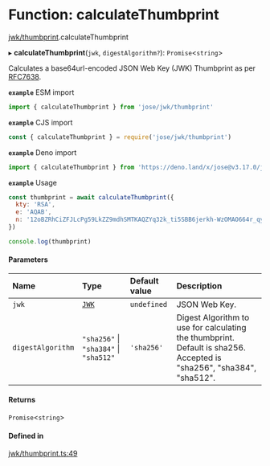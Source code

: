 # Function: calculateThumbprint

[jwk/thumbprint](../modules/jwk_thumbprint.md).calculateThumbprint

▸ **calculateThumbprint**(`jwk`, `digestAlgorithm?`): `Promise`<`string`\>

Calculates a base64url-encoded JSON Web Key (JWK) Thumbprint as per
[RFC7638](https://tools.ietf.org/html/rfc7638).

**`example`** ESM import
```js
import { calculateThumbprint } from 'jose/jwk/thumbprint'
```

**`example`** CJS import
```js
const { calculateThumbprint } = require('jose/jwk/thumbprint')
```

**`example`** Deno import
```js
import { calculateThumbprint } from 'https://deno.land/x/jose@v3.17.0/jwk/thumbprint.ts'
```

**`example`** Usage
```js
const thumbprint = await calculateThumbprint({
  kty: 'RSA',
  e: 'AQAB',
  n: '12oBZRhCiZFJLcPg59LkZZ9mdhSMTKAQZYq32k_ti5SBB6jerkh-WzOMAO664r_qyLkqHUSp3u5SbXtseZEpN3XPWGKSxjsy-1JyEFTdLSYe6f9gfrmxkUF_7DTpq0gn6rntP05g2-wFW50YO7mosfdslfrTJYWHFhJALabAeYirYD7-9kqq9ebfFMF4sRRELbv9oi36As6Q9B3Qb5_C1rAzqfao_PCsf9EPsTZsVVVkA5qoIAr47lo1ipfiBPxUCCNSdvkmDTYgvvRm6ZoMjFbvOtgyts55fXKdMWv7I9HMD5HwE9uW839PWA514qhbcIsXEYSFMPMV6fnlsiZvQQ'
})

console.log(thumbprint)
```

#### Parameters

| Name | Type | Default value | Description |
| :------ | :------ | :------ | :------ |
| `jwk` | [`JWK`](../interfaces/types.JWK.md) | `undefined` | JSON Web Key. |
| `digestAlgorithm` | ``"sha256"`` \| ``"sha384"`` \| ``"sha512"`` | `'sha256'` | Digest Algorithm to use for calculating the thumbprint. Default is sha256. Accepted is "sha256", "sha384", "sha512". |

#### Returns

`Promise`<`string`\>

#### Defined in

[jwk/thumbprint.ts:49](https://github.com/panva/jose/blob/v3.17.0/src/jwk/thumbprint.ts#L49)
